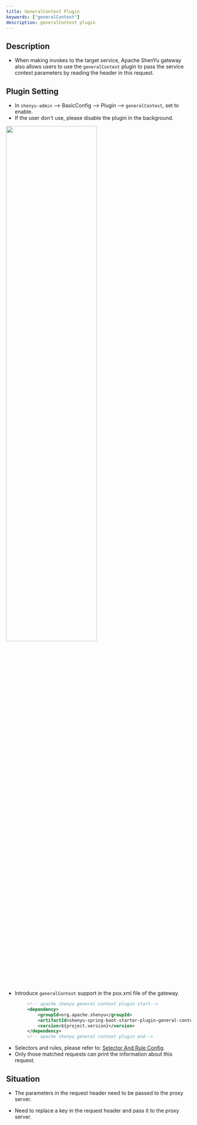 ```yaml
---
title: GeneralContext Plugin
keywords: ["generalContext"]
description: generalContext plugin
---
```


## Description

* When making invokes to the target service, Apache ShenYu gateway also allows users to use the `generalContext` plugin to pass the service context parameters by reading the header in this request.

## Plugin Setting

* In `shenyu-admin` --> BasicConfig --> Plugin --> `generalContext`, set to enable.
* If the user don't use, please disable the plugin in the background.

<img src="/img/shenyu/plugin/general-context/general-context-open-en.png" width="70%" height="60%" />

* Introduce `generalContext` support in the pox.xml file of the gateway.

```xml
        <!-- apache shenyu general context plugin start-->
        <dependency>
            <groupId>org.apache.shenyu</groupId>
            <artifactId>shenyu-spring-boot-starter-plugin-general-context</artifactId>
            <version>${project.version}</version>
        </dependency>
        <!-- apache shenyu general context plugin end-->
```

* Selectors and rules, please refer to: [Selector And Rule Config](../../user-guide/admin-usage/selector-and-rule).
* Only those matched requests can print the information about this request.

## Situation

* The parameters in the request header need to be passed to the proxy server.

* Need to replace a key in the request header and pass it to the proxy server.